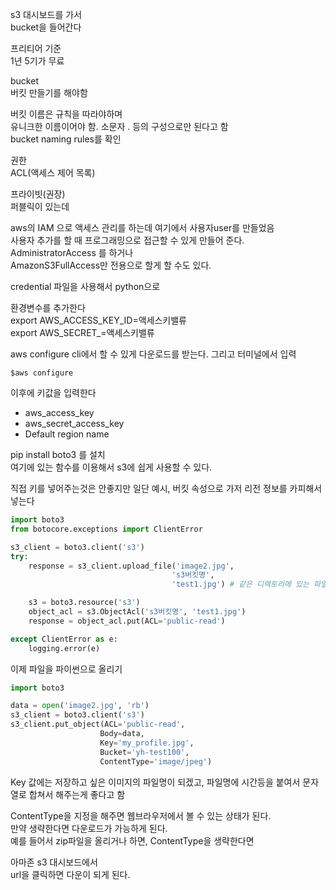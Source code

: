 s3 대시보드를 가서   
bucket을 들어간다

프리티어 기준   
1년 5기가 무료

bucket   
버킷 만들기를 해야함

버킷 이름은 규칙을 따라야하며   
유니크한 이름이어야 함. 소문자 . 등의 구성으로만 된다고 함   
bucket naming rules를 확인


권한   
ACL(액세스 제어 목록)


프라이빗(권장)   
퍼블릭이 있는데 


aws의 IAM 으로 액세스 관리를 하는데 여기에서 사용자user를 만들었음   
사용자 추가를 할 때 프로그래밍으로 접근할 수 있게 만들어 준다.   
AdministratorAccess 를 하거나    
AmazonS3FullAccess만 전용으로 할게 할 수도 있다.

credential 파일을 사용해서 python으로    

환경변수를 추가한다   
export AWS_ACCESS_KEY_ID=액세스키밸류   
export AWS_SECRET_=액세스키밸류



aws configure cli에서 할 수 있게 다운로드를 받는다. 그리고 터미널에서 입력   

```
$aws configure
```
이후에 키값을 입력한다
- aws_access_key
- aws_secret_access_key 
- Default region name 


pip install boto3 를 설치   
여기에 있는 함수를 이용해서 s3에 쉽게 사용할 수 있다.


직접 키를 넣어주는것은 안좋지만 일단 예시, 버킷 속성으로 가저 리전 정보를 카피해서 넣는다 
```py
import boto3
from botocore.exceptions import ClientError

s3_client = boto3.client('s3')
try:
    response = s3_client.upload_file('image2.jpg',
                                    's3버킷명',
                                    'test1.jpg') # 같은 디렉토리에 있는 파일

    s3 = boto3.resource('s3')
    object_acl = s3.ObjectAcl('s3버킷명', 'test1.jpg')
    response = object_acl.put(ACL='public-read')

except ClientError as e:
    logging.error(e)

```



이제 파일을 파이썬으로 올리기   
```py
import boto3

data = open('image2.jpg', 'rb') 
s3_client = boto3.client('s3')
s3_client.put_object(ACL='public-read',
                    Body=data,
                    Key='my_profile.jpg',
                    Bucket='yh-test100',
                    ContentType='image/jpeg')
```
Key 값에는 저장하고 싶은 이미지의 파일명이 되겠고, 파일명에 시간등을 붙여서 문자열로 합쳐서 해주는게 좋다고 함

ContentType을 지정을 해주면 웹브라우저에서 볼 수 있는 상태가 된다.    
만약 생략한다면 다운로드가 가능하게 된다.   
예를 들어서 zip파일을 올리거나 하면, ContentType을 생략한다면   

아마존 s3 대시보드에서    
url을 클릭하면 다운이 되게 된다.


